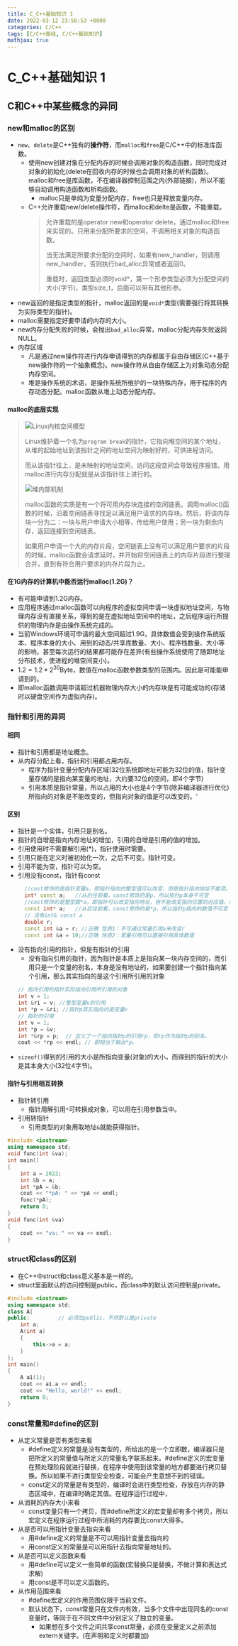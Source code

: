 ```yaml
---
title: C_C++基础知识 1
date: 2022-03-12 23:56:53 +0800
categories: C/C++
tags: [C/C++面经, C/C++基础知识]
mathjax: true
---
```


# C_C++基础知识 1

## C和C++中某些概念的异同

### new和malloc的区别
- `new`、`delete`是C++独有的**操作符**，而`malloc`和`free`是C/C++中的标准库函数。
  - 使用new创建对象在分配内存的时候会调用对象的构造函数，同时完成对对象的初始化(delete在回收内存的时候也会调用对象的析构函数)。malloc和free是库函数，不在编译器控制范围之内(外部链接)，所以不能够自动调用构造函数和析构函数。
    - malloc只是单纯为变量分配内存，free也只是释放变量内存。
  - C++允许重载new/delete操作符，而malloc和delte是函数，不能重载。
    > 允许重载的是operator new和operator delete，通过malloc和free来实现的。只用来分配所要求的空间，不调用相关对象的构造函数。
    > 
    > 当无法满足所要求分配的空间时，如果有new_handler，则调用new_handler，否则执行bad_alloc异常或者返回0。
    > 
    >重载时，返回类型必须时void*，第一个形参类型必须为分配空间的大小(字节)，类型size_t，后面可以带有其他形参。
- new返回的是指定类型的指针，malloc返回的是`void*`类型(需要强行将其转换为实际类型的指针)。
- malloc需要指定好要申请的内存的大小。
- new内存分配失败的时候，会抛出`bad_alloc`异常，malloc分配内存失败返回NULL。
- 内存区域
  - 凡是通过new操作符进行内存申请得到的内存都属于自由存储区(C++基于new操作符的一个抽象概念)。new操作符从自由存储区上为对象动态分配内存空间。
  - 堆是操作系统的术语，是操作系统所维护的一块特殊内存，用于程序的内存动态分配。malloc函数从堆上动态分配内存。

#### malloc的底层实现
> ![Linux内核空间模型](https://github.com/zjn-astonishe/image/blob/main/C%E3%80%81C++/Linux%E5%86%85%E6%A0%B8%E7%A9%BA%E9%97%B4%E6%A8%A1%E5%9E%8B.png?raw=true)
> 
> Linux维护着一个名为`program break`的指针，它指向堆空间的某个地址，从堆的起始地址到该指针之间的地址空间为映射好的，可供进程访问。
> 
> 而从该指针往上，是未映射的地址空间，访问这段空间会导致程序报错。用malloc进行内存分配就是从该指针往上进行的。
> 
> ![堆内部机制](https://github.com/zjn-astonishe/image/blob/main/C%E3%80%81C++/%E5%A0%86%E5%86%85%E9%83%A8%E6%9C%BA%E5%88%B6.png?raw=true)
> 
> malloc函数的实质是有一个将可用内存块连接的空闲链表。调用malloc()函数的时候，沿着空闲链表寻找足以满足用户请求的内存块。然后，将该内存块一分为二：一块与用户申请大小相等，传给用户使用；另一块为剩余内存，返回连接到空闲链表。
> 
> 如果用户申请一个大的内存片段，空闲链表上没有可以满足用户要求的片段的时候，malloc函数会请求延时，并开始将空闲链表上的内存片段进行整理合并，直到有符合用户要求的内存片段为止。

#### 在1G内存的计算机中能否运行malloc(1.2G)？
- 有可能申请到1.2G内存。
- 应用程序通过malloc函数可以向程序的虚拟空间申请一块虚拟地址空间，与物理内存没有直接关系，得到的是在虚拟地址空间中的地址，之后程序运行所提供的物理内存是由操作系统完成的。
- 当前Windows环境可申请的最大空间超过1.9G，具体数值会受到操作系统版本、程序本身的大小、用到的动态/共享库数量、大小、程序栈数量、大小等的影响，甚至每次运行的结果都可能存在差异(有些操作系统使用了随即地址分布技术，使进程的堆空间变小)。
- $1.2=1.2*2^{30}$Byte，数值在malloc函数参数类型的范围内。因此是可能能申请到的。
- 即malloc函数调用申请超过机器物理内存大小的内存块是有可能成功的(存储时以硬盘空间作为虚拟内存)。

### 指针和引用的异同

#### 相同
- 指针和引用都是地址概念。
- 从内存分配上看，指针和引用都占用内存。
  - 程序为指针变量分配内存区域(32位系统即地址可能为32位的值，指针变量存储的是指向某变量的地址，大约要32位的空间，即4个字节)
  - 引用本质是指针常量，所以占用的大小也是4个字节(除非编译器进行优化)所指向的对象是不能改变的，但指向对象的值是可以改变的。‘

#### 区别
- 指针是一个实体，引用只是别名。
- 指针的自增是指向内存地址的增加，引用的自增是引用的值的增加。
- 引用使用时不需要解引用(*)，指针使用时需要。
- 引用只能在定义时被初始化一次，之后不可变。指针可变。
- 引用不能为空，指针可以为空。
- 引用没有const，指针有const
  ```C++
    //cost修饰的是指针变量a，即指针指向的整型值可以改变，但是指针指向地址不能变。指针常量
    int* const a;   //从后往前看，const修饰的是p，所以指针p本身不可变
    //cost修饰的是整型数*a，即指针可以改变指向地址，但不能改变指向位置的对应值。常量指针
    const int* a;   //从后往前看，const修饰的是*p，所以指针p指向的数值不可变
    // 没有int& const a
    double r;
    const int &a = r; //正确 性质1：不可通过常量引用a来改变r
    const int &a = 10;//正确 性质2：常量引用可以直接引用具体数值
  ```
- 没有指向引用的指针，但是有指针的引用
  - 没有指向引用的指针，因为指针是本质上是指向某一块内存空间的，而引用只是一个变量的别名，本身是没有地址的，如果要创建一个指针指向某个引用，那么其实指向的是这个引用所引用的对象
  ```C++
  // 指向引用的指针实际指向引用所引用的对象
  int v = 1;
  int &ri = v; //整型变量v的引用
  int *p = &ri; //指针p其实指向的是变量v
  // 指针的引用
  int v = 1;
  int *p = &v;
  int *&rp = p;  // 定义了一个指向指针p的引用rp，即rp作为指针p的别名。
  cout << *rp << endl; // 即相当于输出*p。
  ```
- `sizeof()`得到的引用的大小是所指向变量(对象)的大小，而得到的指针的大小是其本身大小(32位4字节)。

#### 指针与引用相互转换
- 指针转引用
  - 指针用解引用`*`可转换成对象，可以用在引用参数当中。
- 引用转指针
  - 引用类型的对象用取地址`&`就能获得指针。
```C++
#include <iostream>
using namespace std;
void func(int &va);
int main()
{
    int a = 2022;
	int &b = a;
	int *pA = &b;
	cout << "*pA: " << *pA << endl;
	func(*pA);
	return 0;
}
void func(int &va)
{
	cout << "va: " << va << endl;
}
```

### struct和class的区别
- 在C++中struct和class意义基本是一样的。
- struct里面默认的访问控制是public，而class中的默认访问控制是private。
```C++
#include <iostream>
using namespace std;
class A{
public:         // 必须加public，不然默认是private
	int a;
	A(int a)
	{
		this->a = a;
	}
};
int main()
{
	A a1(1);
	cout << a1.a << endl;
    cout << "Hello, world!" << endl;
    return 0;
}
```

### const常量和#define的区别
- 从定义常量是否有类型来看
  - #define定义的常量是没有类型的，所给出的是一个立即数，编译器只是把所定义的常量值与所定义的常量名字联系起来。#define定义的宏变量在预处理阶段就进行替换，在程序中使用到该常量的地方都要进行拷贝替换。所以如果不进行类型安全检查，可能会产生意想不到的错误。
  - const定义的常量是有类型的，编译时会进行类型检查，存放在内存的静态区域中，在编译时确定其值。在程序运行过程中，
- 从消耗的内存大小来看
  - const变量只有一个拷贝，而#define所定义的宏变量却有多个拷贝，所以宏定义在程序运行过程中所消耗的内存要比const大得多。
- 从是否可以用指针变量去指向来看
  - 用#define定义的常量是不可以用指针变量去指向的
  - 用const定义的常量是可以用指针去指向常量地址的。
- 从是否可以定义函数来看
  - 用#define可以定义一些简单的函数(宏替换只是替换，不做计算和表达式求解)
  - 用const是不可以定义函数的。
- 从作用范围来看
  - #define宏定义的作用范围仅限于当前文件。
  - 默认状态下，const常量只在文件内有效，当多个文件中出现同名的const变量时，等同于在不同文件中分别定义了独立的变量。
    - 如果想在多个文件之间共享const常量，必须在变量定义之前添加extern关键字。(在声明和定义时都要加)